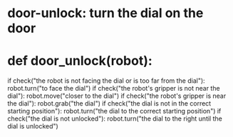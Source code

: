 # door-unlock: turn the dial on the door
# def door_unlock(robot):
if check("the robot is not facing the dial or is too far from the dial"):
    robot.turn("to face the dial")
if check("the robot's gripper is not near the dial"):
    robot.move("closer to the dial")
if check("the robot's gripper is near the dial"):
    robot.grab("the dial")
if check("the dial is not in the correct starting position"):
    robot.turn("the dial to the correct starting position")
if check("the dial is not unlocked"):
    robot.turn("the dial to the right until the dial is unlocked")
